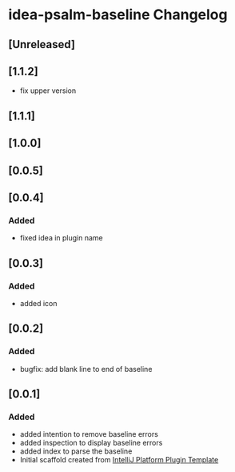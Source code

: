 <!-- Keep a Changelog guide -> https://keepachangelog.com -->

# idea-psalm-baseline Changelog

## [Unreleased]

## [1.1.2]
* fix upper version

## [1.1.1]

## [1.0.0]

## [0.0.5]

## [0.0.4]
### Added
- fixed idea in plugin name

## [0.0.3]
### Added
- added icon

## [0.0.2]
### Added
- bugfix: add blank line to end of baseline

## [0.0.1]
### Added
- added intention to remove baseline errors
- added inspection to display baseline errors
- added index to parse the baseline
- Initial scaffold created from [IntelliJ Platform Plugin Template](https://github.com/JetBrains/intellij-platform-plugin-template)